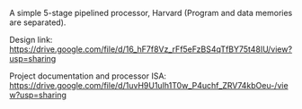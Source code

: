 A simple 5-stage pipelined processor, Harvard (Program and data 
memories are separated).

Design link: https://drive.google.com/file/d/16_hF7f8Vz_rFf5eFzBS4qTfBY75t48IU/view?usp=sharing

Project documentation and processor ISA: https://drive.google.com/file/d/1uvH9U1uIh1T0w_P4uchf_ZRV74kbOeu-/view?usp=sharing
